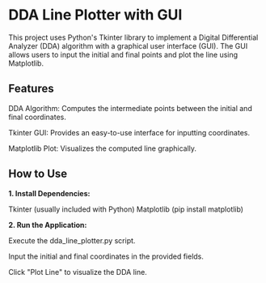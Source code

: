 # **DDA Line Plotter with GUI**
This project uses Python's Tkinter library to implement a Digital Differential Analyzer (DDA) algorithm with a graphical user interface (GUI). The GUI allows users to input the initial and final points and plot the line using Matplotlib.

## Features
DDA Algorithm: Computes the intermediate points between the initial and final coordinates.

Tkinter GUI: Provides an easy-to-use interface for inputting coordinates.

Matplotlib Plot: Visualizes the computed line graphically.

## How to Use
**1. Install Dependencies:**

  Tkinter (usually included with Python)
  Matplotlib (pip install matplotlib)

**2. Run the Application:**

  Execute the dda_line_plotter.py script.

  Input the initial and final coordinates in the provided fields.

  Click "Plot Line" to visualize the DDA line.
